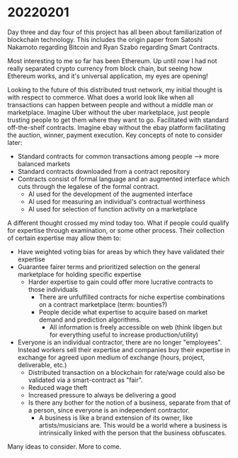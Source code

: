 # 20220201

Day three and day four of this project has all been about familiarization of blockchain technology. This includes the origin paper from Satoshi Nakamoto regarding Bitcoin and Ryan Szabo regarding Smart Contracts.

Most interesting to me so far has been Ethereum. Up until now I had not really separated crypto currency from block chain, but seeing how Ethereum works, and it's universal application, my eyes are opening!

Looking to the future of this distributed trust network, my initial thought is with respect to commerce. What does a world look like when all transactions can happen between people and without a middle man or marketplace. Imagine Uber without the uber marketplace, just people trusting people to get them where they want to go. Facilitated with standard off-the-shelf contracts. Imagine ebay without the ebay platform facilitating the auction, winner, payment execution. Key concepts of note to consider later:
- Standard contracts for common transactions among people --> more balanced markets
- Standard contracts downloaded from a contract repository
- Contracts consist of formal language and an augmented interface which cuts through the legalese of the formal contract.
    - AI used for the development of the augmented interface
    - AI used for measuring an individual's contractual worthiness
    - AI used for selection of function activity on a marketplace

A different thought crossed my mind today too. What if people could qualify for expertise through examination, or some other process. Their collection of certain expertise may allow them to:
- Have weighted voting bias for areas by which they have validated their expertise
- Guarantee fairer terms and prioritized selection on the general marketplace for holding specific expertise
    - Harder expertise to gain could offer more lucrative contracts to those individuals
        - There are unfulfilled contracts for niche expertise combinations on a contract marketplace (term: bounties?)
        - People decide what expertise to acquire based on market demand and prediction algorithms.
            - All information is freely accessible on web (think libgen but for everything useful to increase production/utility)
- Everyone is an individual contractor, there are no longer "employees". Instead workers sell their expertise and companies buy their expertise in exchange for agreed upon medium of exchange (hours, project, deliverable, etc.)
    - Distributed transaction on a blockchain for rate/wage could also be validated via a smart-contract as "fair".
    - Reduced wage theft
    - Increased pressure to always be delivering a good
    - Is there any bother for the notion of a business, separate from that of a person, since everyone is an independent contractor.
        - A business is like a brand extension of its owner, like artists/musicians are. This would be a world where a business is intrinsically linked with the person that the business obfuscates.

Many ideas to consider. More to come.

